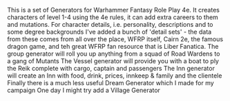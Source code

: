 This is a set of Generators for Warhammer Fantasy Role Play 4e.
It creates characters of level 1-4 using the 4e rules, it can add extra careers to them and mutations.
For character details, i.e. personality, descriptions and to some degree backgrounds I've added a bunch of 'detail sets' - the data from these comes from all over the place, WFRP itself, Cairn 2e, the famous dragon game, and teh great WFRP fan resource that is Liber Fanatica.
The group generator will roll you up anything from a squad of Road Wardens to a gang of Mutants
The Vessel generator will provide you with a boat to ply the Reik complete with cargo, captain and passengers
The Inn generator will create an Inn with food, drink, prices, innkeep & family and the clientele
Finally there is a much less useful Dream Generator which I made for my campaign
One day I might try add a Village Generator
